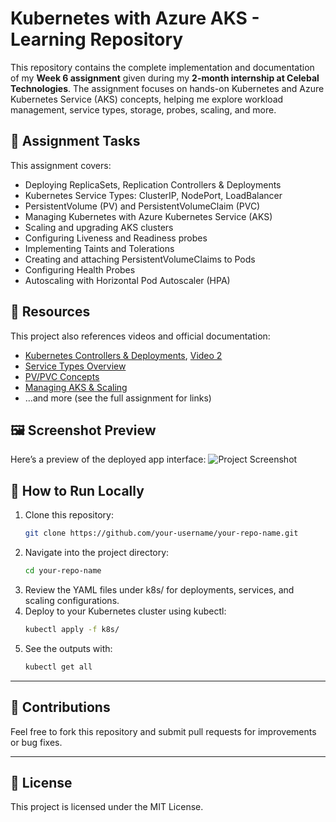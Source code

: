 # Kubernetes with Azure AKS - Learning Repository

This repository contains the complete implementation and documentation of my **Week 6 assignment** given during my **2-month internship at Celebal Technologies**. The assignment focuses on hands-on Kubernetes and Azure Kubernetes Service (AKS) concepts, helping me explore workload management, service types, storage, probes, scaling, and more.

## 🎯 Assignment Tasks
This assignment covers:
- Deploying ReplicaSets, Replication Controllers & Deployments
- Kubernetes Service Types: ClusterIP, NodePort, LoadBalancer
- PersistentVolume (PV) and PersistentVolumeClaim (PVC)
- Managing Kubernetes with Azure Kubernetes Service (AKS)
- Scaling and upgrading AKS clusters
- Configuring Liveness and Readiness probes
- Implementing Taints and Tolerations
- Creating and attaching PersistentVolumeClaims to Pods
- Configuring Health Probes
- Autoscaling with Horizontal Pod Autoscaler (HPA)

## 🎥 Resources
This project also references videos and official documentation:
- [Kubernetes Controllers & Deployments](https://youtu.be/iAxBaTMoRwo), [Video 2](https://www.youtube.com/watch?v=mEnCFazQ8BM)
- [Service Types Overview](https://www.youtube.com/watch?v=T4Z7visMM4E)
- [PV/PVC Concepts](https://youtu.be/0swOh5C3OVM)
- [Managing AKS & Scaling](https://learn.microsoft.com/en-us/azure/aks/)
- …and more (see the full assignment for links)

## 🖼️ Screenshot Preview
Here’s a preview of the deployed app interface:
![Project Screenshot](screenshot.png)

## 📝 How to Run Locally
1. Clone this repository:
   ```bash
   git clone https://github.com/your-username/your-repo-name.git
   ```
2. Navigate into the project directory:
   ```bash
   cd your-repo-name
   ```
3. Review the YAML files under k8s/ for deployments, services, and scaling configurations.
4. Deploy to your Kubernetes cluster using kubectl:
   ```bash
   kubectl apply -f k8s/
   ```
5. See the outputs with:
   ```bash
   kubectl get all
   ```
---
## 🤝 Contributions
Feel free to fork this repository and submit pull requests for improvements or bug fixes.

---
## 📄 License
This project is licensed under the MIT License.
